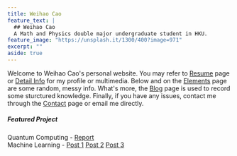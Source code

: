```yaml
---
title: Weihao Cao
feature_text: |
  ## Weihao Cao
  A Math and Physics double major undergraduate student in HKU.
feature_image: "https://unsplash.it/1300/400?image=971"
excerpt: ""
aside: true
---
```


Welcome to Weihao Cao's personal website. You may refer to [Resume](resume/) page or [Detail Info](https://cwhypt.wixsite.com/main) for my profile or multimedia. Below and on the [Elements](elements/) page are some random, messy info. What's more, the [Blog](blog/) page is used to record some sturctured knowledge. Finally, if you have any issues, contact me through the [Contact](contact/) page or email me directly.

##### Featured Project

Quantum Computing - [Report](https://weihaocao.com/assets/qc.pdf)  
Machine Learning - [Post 1](https://weihaocao.com/computer/2017/08/30/conv-net-one/) [Post 2](https://weihaocao.com/computer/2017/08/31/conv-net-two/) [Post 3](https://weihaocao.com/computer/2017/10/01/conv-net-three/)  

